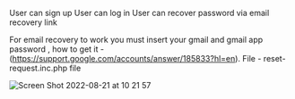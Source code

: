 User can sign up
User can log in
User can recover password via email recovery link

For email recovery to work you must insert your gmail and gmail app password , how to get it - (https://support.google.com/accounts/answer/185833?hl=en). File - reset-request.inc.php file


![Screen Shot 2022-08-21 at 10 21 57](https://user-images.githubusercontent.com/79999452/185780612-ab3b6888-751c-424d-84f6-526770ea8942.png)
